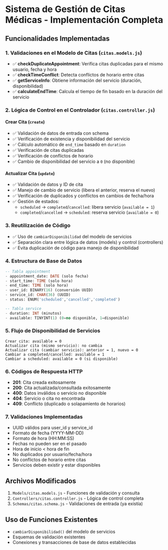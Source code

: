 # Sistema de Gestión de Citas Médicas - Implementación Completa

## Funcionalidades Implementadas

### 1. Validaciones en el Modelo de Citas (`citas.models.js`)

- ✅ **checkDuplicateAppointment**: Verifica citas duplicadas para el mismo usuario, fecha y hora
- ✅ **checkTimeConflict**: Detecta conflictos de horario entre citas
- ✅ **getServiceInfo**: Obtiene información del servicio (duración, disponibilidad)
- ✅ **calculateEndTime**: Calcula el tiempo de fin basado en la duración del servicio

### 2. Lógica de Control en el Controlador (`citas.controller.js`)

#### Crear Cita (`create`)
- ✅ Validación de datos de entrada con schema
- ✅ Verificación de existencia y disponibilidad del servicio
- ✅ Cálculo automático de `end_time` basado en `duration`
- ✅ Verificación de citas duplicadas
- ✅ Verificación de conflictos de horario
- ✅ Cambio de disponibilidad del servicio a `0` (no disponible)

#### Actualizar Cita (`update`)
- ✅ Validación de datos y ID de cita
- ✅ Manejo de cambio de servicio (libera el anterior, reserva el nuevo)
- ✅ Verificación de duplicados y conflictos en cambios de fecha/hora
- ✅ Gestión de estados:
  - `scheduled` → `completed`/`cancelled`: libera servicio (`available = 1`)
  - `completed`/`cancelled` → `scheduled`: reserva servicio (`available = 0`)

### 3. Reutilización de Código

- ✅ Uso de `cambiarDisponibilidad` del modelo de servicios
- ✅ Separación clara entre lógica de datos (models) y control (controllers)
- ✅ Evita duplicación de código para manejo de disponibilidad

### 4. Estructura de Base de Datos

```sql
-- Tabla appointment
- appointment_date: DATE (solo fecha)
- start_time: TIME (solo hora)
- end_time: TIME (solo hora)
- user_id: BINARY(16) (conversión UUID)
- service_id: CHAR(36) (UUID)
- status: ENUM('scheduled','cancelled','completed')

-- Tabla service
- duration: INT (minutos)
- available: TINYINT(1) (0=no disponible, 1=disponible)
```

### 5. Flujo de Disponibilidad de Servicios

```
Crear cita: available = 0
Actualizar cita (mismo servicio): no cambia
Actualizar cita (cambiar servicio): anterior = 1, nuevo = 0
Cambiar a completed/cancelled: available = 1
Cambiar a scheduled: available = 0 (si disponible)
```

### 6. Códigos de Respuesta HTTP

- **201**: Cita creada exitosamente
- **200**: Cita actualizada/consultada exitosamente
- **400**: Datos inválidos o servicio no disponible
- **404**: Servicio o cita no encontrada
- **409**: Conflicto (duplicado o solapamiento de horarios)

### 7. Validaciones Implementadas

- UUID válidos para user_id y service_id
- Formato de fecha (YYYY-MM-DD)
- Formato de hora (HH:MM:SS)
- Fechas no pueden ser en el pasado
- Hora de inicio < hora de fin
- No duplicados por usuario/fecha/hora
- No conflictos de horario entre citas
- Servicios deben existir y estar disponibles

## Archivos Modificados

1. `Models/citas.models.js` - Funciones de validación y consulta
2. `Controllers/citas.controller.js` - Lógica de control completa
3. `Schemas/citas.schema.js` - Validaciones de entrada (ya existía)

## Uso de Funciones Existentes

- `cambiarDisponibilidad()` del modelo de servicios
- Esquemas de validación existentes
- Conexiones y transacciones de base de datos establecidas
